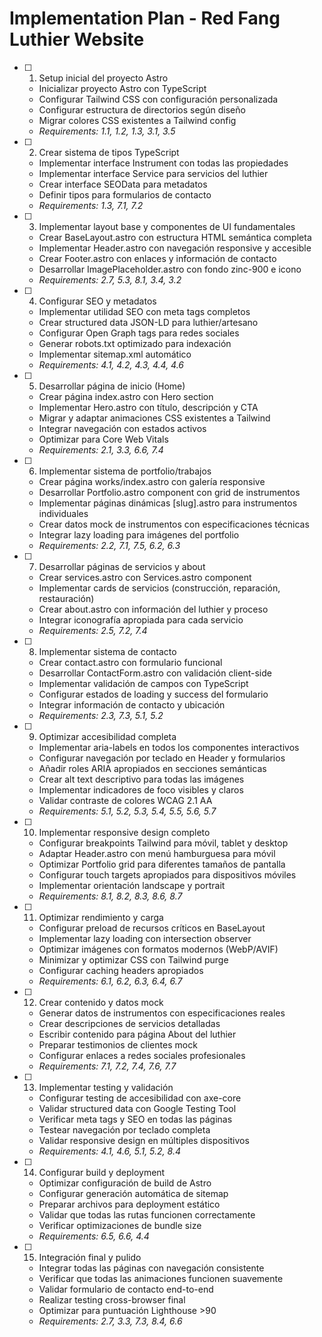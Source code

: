 # Implementation Plan - Red Fang Luthier Website

- [ ] 1. Setup inicial del proyecto Astro
  - Inicializar proyecto Astro con TypeScript
  - Configurar Tailwind CSS con configuración personalizada
  - Configurar estructura de directorios según diseño
  - Migrar colores CSS existentes a Tailwind config
  - _Requirements: 1.1, 1.2, 1.3, 3.1, 3.5_

- [ ] 2. Crear sistema de tipos TypeScript
  - Implementar interface Instrument con todas las propiedades
  - Implementar interface Service para servicios del luthier
  - Crear interface SEOData para metadatos
  - Definir tipos para formularios de contacto
  - _Requirements: 1.3, 7.1, 7.2_

- [ ] 3. Implementar layout base y componentes de UI fundamentales
  - Crear BaseLayout.astro con estructura HTML semántica completa
  - Implementar Header.astro con navegación responsive y accesible
  - Crear Footer.astro con enlaces y información de contacto
  - Desarrollar ImagePlaceholder.astro con fondo zinc-900 e icono
  - _Requirements: 2.7, 5.3, 8.1, 3.4, 3.2_

- [ ] 4. Configurar SEO y metadatos
  - Implementar utilidad SEO con meta tags completos
  - Crear structured data JSON-LD para luthier/artesano
  - Configurar Open Graph tags para redes sociales
  - Generar robots.txt optimizado para indexación
  - Implementar sitemap.xml automático
  - _Requirements: 4.1, 4.2, 4.3, 4.4, 4.6_

- [ ] 5. Desarrollar página de inicio (Home)
  - Crear página index.astro con Hero section
  - Implementar Hero.astro con título, descripción y CTA
  - Migrar y adaptar animaciones CSS existentes a Tailwind
  - Integrar navegación con estados activos
  - Optimizar para Core Web Vitals
  - _Requirements: 2.1, 3.3, 6.6, 7.4_

- [ ] 6. Implementar sistema de portfolio/trabajos
  - Crear página works/index.astro con galería responsive
  - Desarrollar Portfolio.astro component con grid de instrumentos
  - Implementar páginas dinámicas [slug].astro para instrumentos individuales
  - Crear datos mock de instrumentos con especificaciones técnicas
  - Integrar lazy loading para imágenes del portfolio
  - _Requirements: 2.2, 7.1, 7.5, 6.2, 6.3_

- [ ] 7. Desarrollar páginas de servicios y about
  - Crear services.astro con Services.astro component
  - Implementar cards de servicios (construcción, reparación, restauración)
  - Crear about.astro con información del luthier y proceso
  - Integrar iconografía apropiada para cada servicio
  - _Requirements: 2.5, 7.2, 7.4_

- [ ] 8. Implementar sistema de contacto
  - Crear contact.astro con formulario funcional
  - Desarrollar ContactForm.astro con validación client-side
  - Implementar validación de campos con TypeScript
  - Configurar estados de loading y success del formulario
  - Integrar información de contacto y ubicación
  - _Requirements: 2.3, 7.3, 5.1, 5.2_

- [ ] 9. Optimizar accesibilidad completa
  - Implementar aria-labels en todos los componentes interactivos
  - Configurar navegación por teclado en Header y formularios
  - Añadir roles ARIA apropiados en secciones semánticas
  - Crear alt text descriptivo para todas las imágenes
  - Implementar indicadores de foco visibles y claros
  - Validar contraste de colores WCAG 2.1 AA
  - _Requirements: 5.1, 5.2, 5.3, 5.4, 5.5, 5.6, 5.7_

- [ ] 10. Implementar responsive design completo
  - Configurar breakpoints Tailwind para móvil, tablet y desktop
  - Adaptar Header.astro con menú hamburguesa para móvil
  - Optimizar Portfolio grid para diferentes tamaños de pantalla
  - Configurar touch targets apropiados para dispositivos móviles
  - Implementar orientación landscape y portrait
  - _Requirements: 8.1, 8.2, 8.3, 8.6, 8.7_

- [ ] 11. Optimizar rendimiento y carga
  - Configurar preload de recursos críticos en BaseLayout
  - Implementar lazy loading con intersection observer
  - Optimizar imágenes con formatos modernos (WebP/AVIF)
  - Minimizar y optimizar CSS con Tailwind purge
  - Configurar caching headers apropiados
  - _Requirements: 6.1, 6.2, 6.3, 6.4, 6.7_

- [ ] 12. Crear contenido y datos mock
  - Generar datos de instrumentos con especificaciones reales
  - Crear descripciones de servicios detalladas
  - Escribir contenido para página About del luthier
  - Preparar testimonios de clientes mock
  - Configurar enlaces a redes sociales profesionales
  - _Requirements: 7.1, 7.2, 7.4, 7.6, 7.7_

- [ ] 13. Implementar testing y validación
  - Configurar testing de accesibilidad con axe-core
  - Validar structured data con Google Testing Tool
  - Verificar meta tags y SEO en todas las páginas
  - Testear navegación por teclado completa
  - Validar responsive design en múltiples dispositivos
  - _Requirements: 4.1, 4.6, 5.1, 5.2, 8.4_

- [ ] 14. Configurar build y deployment
  - Optimizar configuración de build de Astro
  - Configurar generación automática de sitemap
  - Preparar archivos para deployment estático
  - Validar que todas las rutas funcionen correctamente
  - Verificar optimizaciones de bundle size
  - _Requirements: 6.5, 6.6, 4.4_

- [ ] 15. Integración final y pulido
  - Integrar todas las páginas con navegación consistente
  - Verificar que todas las animaciones funcionen suavemente
  - Validar formulario de contacto end-to-end
  - Realizar testing cross-browser final
  - Optimizar para puntuación Lighthouse >90
  - _Requirements: 2.7, 3.3, 7.3, 8.4, 6.6_